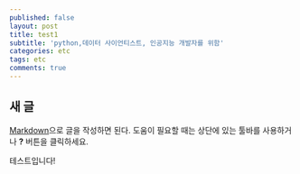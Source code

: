```yaml
---
published: false
layout: post
title: test1
subtitle: 'python,데이터 사이언티스트, 인공지능 개발자를 위함'
categories: etc
tags: etc
comments: true
---
```

## 새 글

[Markdown](http://daringfireball.net/projects/markdown/)으로 글을 작성하면 된다. 도움이 필요할 때는 상단에 있는 툴바를 사용하거나 **?** 버튼을 클릭하세요.

테스트입니다!